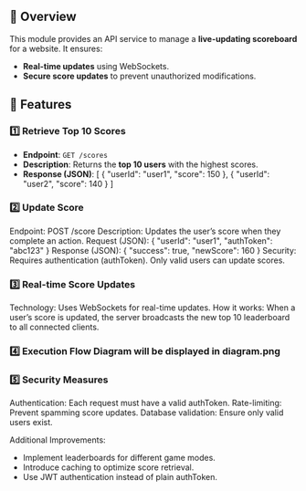 
## **📌 Overview**
This module provides an API service to manage a **live-updating scoreboard** for a website. It ensures:
- **Real-time updates** using WebSockets.
- **Secure score updates** to prevent unauthorized modifications.

## **📌 Features**
### **1️⃣ Retrieve Top 10 Scores**
- **Endpoint**: `GET /scores`
- **Description**: Returns the **top 10 users** with the highest scores.
- **Response (JSON)**:
  [
    { "userId": "user1", "score": 150 },
    { "userId": "user2", "score": 140 }
  ]

### **2️⃣ Update Score**
Endpoint: POST /score
Description: Updates the user’s score when they complete an action.
Request (JSON):
{ "userId": "user1", "authToken": "abc123" }
Response (JSON):
{ "success": true, "newScore": 160 }
Security:
Requires authentication (authToken).
Only valid users can update scores.

### **3️⃣ Real-time Score Updates**
Technology: Uses WebSockets for real-time updates.
How it works:
When a user’s score is updated, the server broadcasts the new top 10 leaderboard to all connected clients.


### **4️⃣ Execution Flow Diagram will be displayed in diagram.png**


### **5️⃣ Security Measures**
Authentication: Each request must have a valid authToken.
Rate-limiting: Prevent spamming score updates.
Database validation: Ensure only valid users exist.

Additional Improvements:
+ Implement leaderboards for different game modes.
+ Introduce caching to optimize score retrieval.
+ Use JWT authentication instead of plain authToken.

